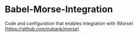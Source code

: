 # Babel-Morse-Integration
Code and configuration that enables integration with (Morse)[https://github.com/nubank/morse]. 
